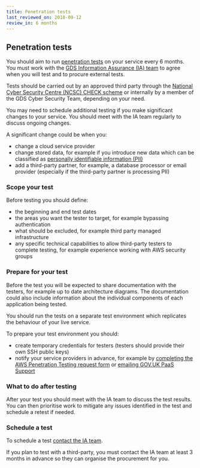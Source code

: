 ```yaml
---
title: Penetration tests
last_reviewed_on: 2018-09-12
review_in: 6 months
---
```


## Penetration tests

You should aim to run [penetration tests](https://www.gov.uk/service-manual/technology/vulnerability-and-penetration-testing) on your service every 6 months. You must work with the [GDS Information Assurance (IA) team](https://sites.google.com/a/digital.cabinet-office.gov.uk/gds/operations/information-assurance) to agree when you will test and to procure external tests.

Tests should be carried out by an approved third party through the [National Cyber Security Centre (NCSC) CHECK scheme](https://www.ncsc.gov.uk/articles/check-fundamental-principles) or internally by a member of the GDS Cyber Security Team, depending on your need.

You may need to schedule additional testing if you make significant changes to your service. You should meet with the IA team regularly to discuss ongoing changes.

A significant change could be when you:

* change a cloud service provider
* change stored data, for example if you introduce new data which can be classified as [personally identifiable information (PII)](https://en.wikipedia.org/wiki/Personally_identifiable_information)
* add a third-party partner, for example, a database processor or email provider (especially if the third-party partner is processing PII)

### Scope your test

Before testing you should define:

* the beginning and end test dates
* the areas you want the tester to target, for example bypassing authentication
* what should be excluded, for example third party managed infrastructure
* any specific technical capabilities to allow third-party testers to complete testing, for example experience working with AWS security groups

### Prepare for your test

Before the test you will be expected to share documentation with the testers, for example up to date architecture diagrams. The documentation could also include information about the individual components of each application being tested.

You should run the tests  on a separate test environment which replicates the behaviour of your live service.

To prepare your test environment you should:

 * create temporary credentials for testers (testers should provide their own SSH public keys)
 * notify your service providers in advance, for example by [completing the AWS Penetration Testing request form](https://aws.amazon.com/security/penetration-testing/) or [emailing GOV.UK PaaS Support](mailto:gov-uk-paas-support@digital.cabinet-office.gov.uk)

### What to do after testing

After your test you should meet with the IA team to discuss the test results. You can then prioritise work to mitigate any issues identified in the test and schedule a retest if needed.

### Schedule a test

To schedule a test [contact the IA team](https://sites.google.com/a/digital.cabinet-office.gov.uk/gds/operations/information-assurance).

If you plan to test with a third-party, you must contact the IA team at least 3 months in advance so they can organise the procurement for you.
